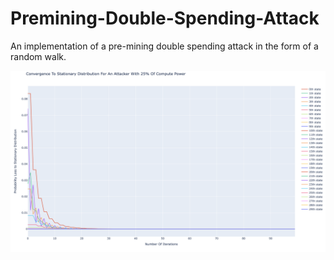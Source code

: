 # Premining-Double-Spending-Attack
An implementation of a pre-mining double spending attack in the form of a random walk.

<img align="center" alt="HTML" src="https://github.com/yosefede06/Premining-Double-Spending-Attack/blob/main/graph.png" />
